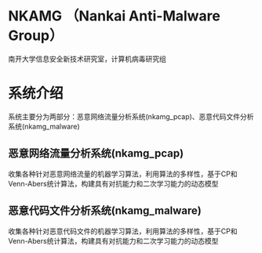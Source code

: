 # NKAMG （Nankai Anti-Malware Group）
南开大学信息安全新技术研究室，计算机病毒研究组

# 系统介绍
系统主要分为两部分：恶意网络流量分析系统(nkamg_pcap)、恶意代码文件分析系统(nkamg_malware)

## 恶意网络流量分析系统(nkamg_pcap)
收集各种针对恶意网络流量的机器学习算法，利用算法的多样性，基于CP和Venn-Abers统计算法，构建具有对抗能力和二次学习能力的动态模型


## 恶意代码文件分析系统(nkamg_malware) 
收集各种针对恶意代码文件的机器学习算法，利用算法的多样性，基于CP和Venn-Abers统计算法，构建具有对抗能力和二次学习能力的动态模型
